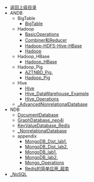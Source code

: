 - [返回上级目录](../_sidebar.md)
- ANDB
    - BigTable
        - [BigTable](ANDB/BigTable/BigTable.md)
    - Hadoop
        - [BasicOperations](ANDB/Hadoop/BasicOperations.md)
        - [Combiner和Reducer](ANDB/Hadoop/Combiner和Reducer.md)
        - [Hadoop-HDFS-Hive-HBase](ANDB/Hadoop/Hadoop-HDFS-Hive-HBase.md)
        - [Hadoop](ANDB/Hadoop/Hadoop.md)
    - Hadoop_HBase
        - [Hadoop_HBase](ANDB/Hadoop_HBase/Hadoop_HBase.md)
    - Hadoop_Pig
        - [AZTNBD_Pig.](ANDB/Hadoop_Pig/AZTNBD_Pig.pdf)
        - [Hadoop_Pig](ANDB/Hadoop_Pig/Hadoop_Pig.md)
    - Hive
        - [Hive](ANDB/Hive/Hive.md)
        - [Hive_DataWarehouse_Example](ANDB/Hive/Hive_DataWarehouse_Example.md)
        - [Hive_Operations](ANDB/Hive/Hive_Operations.md)
    - [_AdvancedNonrelationalDatabase](ANDB/_AdvancedNonrelationalDatabase.md)
- NDB
    - [DocumentDatabase](NDB/DocumentDatabase.md)
    - [GraphDatabase_neo4j](NDB/GraphDatabase_neo4j.md)
    - [KeyValueDatabase_Redis](NDB/KeyValueDatabase_Redis.md)
    - [_NonrelationalDatabase](NDB/_NonrelationalDatabase.md)
    - appendix
        - [MongoDB_Dist_lab1.](NDB/appendix/MongoDB_Dist_lab1.pdf)
        - [MongoDB_Dist_lab2.](NDB/appendix/MongoDB_Dist_lab2.pdf)
        - [MongoDB_lab1.](NDB/appendix/MongoDB_lab1.pdf)
        - [MongoDB_lab2.](NDB/appendix/MongoDB_lab2.pdf)
        - [Mongo_Operations](NDB/appendix/Mongo_Operations.md)
        - [Redis的简单应用_超卖](NDB/appendix/Redis的简单应用_超卖.md)
- [_NoSQL](_NoSQL.md)